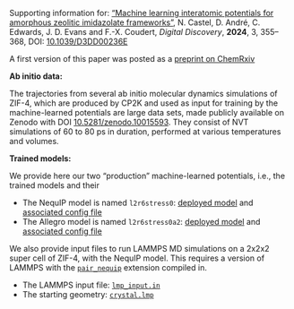 Supporting information for: [“Machine learning interatomic potentials for amorphous zeolitic imidazolate frameworks”](https://doi.org/10.1039/D3DD00236E), N. Castel, D. André, C. Edwards, J. D. Evans and F.-X. Coudert, _Digital Discovery_, **2024**, 3, 355–368, DOI: [10.1039/D3DD00236E](https://doi.org/10.1039/D3DD00236E)

A first version of this paper was posted as a [preprint on ChemRxiv](https://doi.org/10.26434/chemrxiv-2023-8003d-v2)


**Ab initio data:**

The trajectories from several ab initio molecular dynamics simulations of ZIF-4, which are produced by CP2K and used as input for training by the machine-learned potentials are large data sets, made publicly available on Zenodo with DOI [10.5281/zenodo.10015593](https://doi.org/10.5281/zenodo.10015593). They consist of NVT simulations of 60 to 80 ps in duration, performed at various temperatures and volumes.


**Trained models:**

We provide here our two “production” machine-learned potentials, i.e., the trained models and their 

- The NequIP model is named `l2r6stress0`: [deployed model](nequip_l2r6stress0.pth) and [associated config file](nequip_l2r6stress0.yaml)
- The Allegro model is named `l2r6stress0a2`: [deployed model](allegro_l2r6stress0a2.pth) and [associated config file](allegro_l2r6stress0a2.yaml)

We also provide input files to run LAMMPS MD simulations on a 2x2x2 super cell of ZIF-4, with the NequIP model. This requires a version of LAMMPS with the [`pair_nequip`](https://github.com/mir-group/pair_nequip) extension compiled in.

- The LAMMPS input file: [`lmp_input.in`](lmp_input.in)
- The starting geometry: [`crystal.lmp`](crystal.lmp)
